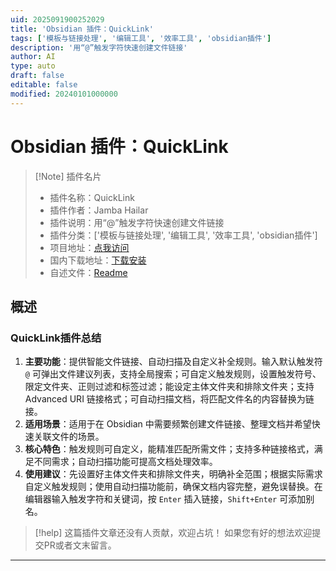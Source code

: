 ```yaml
---
uid: 2025091900252029
title: 'Obsidian 插件：QuickLink'
tags: ['模板与链接处理', '编辑工具', '效率工具', 'obsidian插件']
description: '用“@”触发字符快速创建文件链接'
author: AI
type: auto
draft: false
editable: false
modified: 20240101000000
---
```


# Obsidian 插件：QuickLink

> [!Note] 插件名片
> - 插件名称：QuickLink
> - 插件作者：Jamba Hailar
> - 插件说明：用“@”触发字符快速创建文件链接
> - 插件分类：['模板与链接处理', '编辑工具', '效率工具', 'obsidian插件']
> - 项目地址：[点我访问](https://github.com/Jamailar/QuickLink-Obsidian)
> - 国内下载地址：[下载安装](https://pkmer.cn/products/plugin/pluginMarket/?quicklink)
> - 自述文件：[Readme](https://ghproxy.net/https://raw.githubusercontent.com/Jamailar/QuickLink-Obsidian/master/README.md)



## 概述

### QuickLink插件总结
1. **主要功能**：提供智能文件链接、自动扫描及自定义补全规则。输入默认触发符 `@` 可弹出文件建议列表，支持全局搜索；可自定义触发规则，设置触发符号、限定文件夹、正则过滤和标签过滤；能设定主体文件夹和排除文件夹；支持 Advanced URI 链接格式；可自动扫描文档，将匹配文件名的内容替换为链接。
2. **适用场景**：适用于在 Obsidian 中需要频繁创建文件链接、整理文档并希望快速关联文件的场景。
3. **核心特色**：触发规则可自定义，能精准匹配所需文件；支持多种链接格式，满足不同需求；自动扫描功能可提高文档处理效率。
4. **使用建议**：先设置好主体文件夹和排除文件夹，明确补全范围；根据实际需求自定义触发规则；使用自动扫描功能前，确保文档内容完整，避免误替换。在编辑器输入触发字符和关键词，按 `Enter` 插入链接，`Shift+Enter` 可添加别名。


> [!help] 
> 这篇插件文章还没有人贡献，欢迎占坑！
> 如果您有好的想法欢迎提交PR或者文末留言。
> 

---


